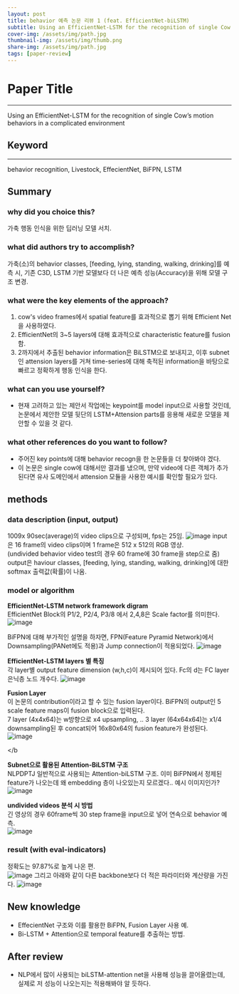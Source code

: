 ```yaml
---
layout: post
title: behavior 예측 논문 리뷰 1 (feat. EfficientNet-biLSTM)
subtitle: Using an EfficientNet-LSTM for the recognition of single Cow’s motion
cover-img: /assets/img/path.jpg
thumbnail-img: /assets/img/thumb.png
share-img: /assets/img/path.jpg
tags: [paper-review]
---
```


# Paper Title
---
Using an EfficientNet-LSTM for the recognition of single Cow’s motion
behaviors in a complicated environment



## Keyword
---
behavior recognition, Livestock, EffecientNet, BiFPN, LSTM



## Summary   
### why did you choice this?
가축 행동 인식을 위한 딥러닝 모델 서치.



### what did authors try to accomplish?
가축(소)의 behavior classes, [feeding, lying, standing, walking, drinking]를 예측 시, 기존 C3D, LSTM 기반 모델보다 더 나은 예측 성능(Accuracy)을
위해 모델 구조 변경.   

 
### what were the key elements of the approach?
1. cow's video frames에서 spatial feature를 효과적으로 뽑기 위해 Efficient Net을 사용하였다.   
2. EfficientNet의 3~5 layers에 대해 효과적으로 characteristic feature를 fusion함.   
3. 2까지에서 추출된 behavior information은 BiLSTM으로 보내지고, 이후 subnet인 attension layers를 거쳐 time-series에 대해 축적된 information을 바탕으로
빠르고 정확하게 행동 인식을 한다.   

### what can you use yourself?     </br>
- 현재 고려하고 있는 제안서 작업에는 keypoint를 model input으로 사용할 것인데, 논문에서 제안한 모델 뒷단의 LSTM+Attension parts를 응용해 새로운 모델을 제안할 수 있을 것 같다.   


### what other references do you want to follow?</br>
- 주어진 key points에 대해 behavior recogn을 한 논문들을 더 찾아봐야 겠다.  
- 이 논문은 single cow에 대해서만 결과를 냈으며, 만약 video에 다른 객체가 추가된다면
  유사 도메인에서 attension 모듈을 사용한 예시를 확인할 필요가 있다.



## methods
### data description (input, output)    
1009x 90sec(average)의 video clips으로 구성되며, fps는 25임.
![image](https://user-images.githubusercontent.com/33012030/163295371-0ec238b1-b292-4992-b7ce-93bbc360b630.png)
input은 16 frame의 video clips이며 1 frame은 512 x 512의 RGB 영상.    
(undivided behavior video test의 경우 60 frame에 30 frame을 step으로 줌)
output은 haviour classes, [feeding, lying, standing, walking, drinking]에 대한 softmax 출력값(확률)이 나옴.


### model or algorithm
**EfficientNet-LSTM network framework digram**     
EfficientNet Block의 P1/2, P2/4, P3/8 에서 2,4,8은 Scale factor를 의미한다.  
![image](https://user-images.githubusercontent.com/33012030/163295415-717e8ee2-9b01-4393-ae33-9f8e39862055.png)
     
BiFPN에 대해 부가적인 설명을 하자면, FPN(Feature Pyramid Network)에서 Downsampling(PANet에도 적용)과 Jump connection이 적용되었다.
![image](https://user-images.githubusercontent.com/33012030/163301093-f158020b-f085-4f09-9c3f-be6647984a6e.png)


**EfficientNet-LSTM layers 별 특징**     
각 layer별 output feature dimension (w,h,c)이 제시되어 있다. Fc의 d는 FC layer 은닉층 노드 개수다. 
![image](https://user-images.githubusercontent.com/33012030/163295426-2242cda5-6d89-4a18-a123-ece43e6bc5a0.png)



**Fusion Layer**     
이 논문의 contribution이라고 할 수 있는 fusion layer이다. BiFPN의 output인 5 scale feature maps이 fusion block으로 입력된다.     
7 layer (4x4x64)는 w방향으로 x4 upsampling, .. 3 layer (64x64x64)는 x1/4 downsampling된 후 concat되어 16x80x64의 fusion feature가 완성된다.     
![image](https://user-images.githubusercontent.com/33012030/163310305-00208133-42aa-411e-a087-2bf9e706ad63.png)

</b

**Subnet으로 활용된 Attention-BiLSTM 구조**    
NLPDPTJ 일반적으로 사용되는 Attention-biLSTM 구조. 이미 BiFPN에서 정제된 feature가 나오는데 왜 embedding 층이 나오있는지 모르겠다.. 예시 이미지인가?
![image](https://user-images.githubusercontent.com/33012030/163295476-481ef742-12e8-4a9b-abb5-32af673b2420.png)


**undivided videos 분석 시 방법**    
긴 영상의 경우 60frame씩 30 step frame을 input으로 넣어 연속으로 behavior 예측.     
![image](https://user-images.githubusercontent.com/33012030/163329083-079af4b4-82cb-4bb1-ad28-937384036865.png)

### result (with eval-indicators)
정확도는 97.87%로 높게 나온 편.     
![image](https://user-images.githubusercontent.com/33012030/163311622-6c9b4f5f-fb82-4ff7-be86-afc7f6ab964b.png)
그리고 아래와 같이 다른 backbone보다 더 적은 파라미터와 계산량을 가진다.
![image](https://user-images.githubusercontent.com/33012030/163311651-94ee634c-237c-4ab1-b1dc-0be599d21161.png)


## New knowledge
- EffecientNet 구조와 이를 활용한 BiFPN, Fusion Layer 사용 예. 
- Bi-LSTM + Attention으로 temporal feature를 추출하는 방법.


## After review
- NLP에서 많이 사용되는 biLSTM-attention net을 사용해 성능을 끌어올렸는데, 실제로 저 성능이 나오는지는 적용해봐야 알 듯하다.



